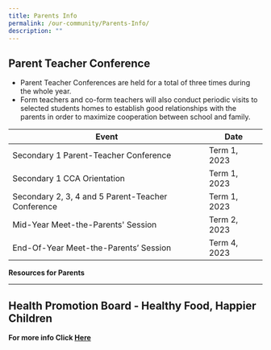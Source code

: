 ```yaml
---
title: Parents Info
permalink: /our-community/Parents-Info/
description: ""
---
```

**Parent Teacher Conference**
-----------------------------

*   Parent Teacher Conferences are held for a total of three times during the whole year.
*   Form teachers and co-form teachers will also conduct periodic visits to selected students homes to establish good relationships with the parents in order to maximize cooperation between school and family.



| Event |Date | 
| -------- | -------- | 
| Secondary 1 Parent-Teacher Conference	     | Term 1, 2023     |
|Secondary 1 CCA Orientation 	| Term 1, 2023 
|Secondary 2, 3, 4 and 5 Parent-Teacher Conference| Term 1, 2023 
|Mid-Year Meet-the-Parents' Session	| Term 2, 2023
|End-Of-Year Meet-the-Parents’ Session	|Term 4, 2023

**Resources for Parents**  

----------------------------

**Health Promotion Board - Healthy Food, Happier Children**
-----------------------------------------------------------

**For more info Click [Here](/files/HPB.pdf)**